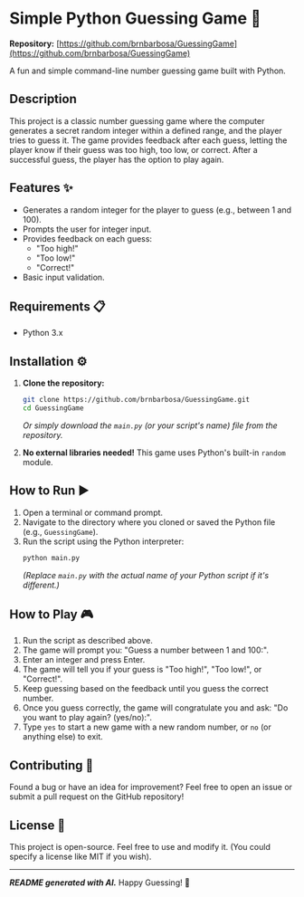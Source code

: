 # Simple Python Guessing Game 🐍

**Repository:** [https://github.com/brnbarbosa/GuessingGame](https://github.com/brnbarbosa/GuessingGame)

A fun and simple command-line number guessing game built with Python.

## Description

This project is a classic number guessing game where the computer generates a secret random integer within a defined range, and the player tries to guess it. The game provides feedback after each guess, letting the player know if their guess was too high, too low, or correct. After a successful guess, the player has the option to play again.

## Features ✨

*   Generates a random integer for the player to guess (e.g., between 1 and 100).
*   Prompts the user for integer input.
*   Provides feedback on each guess:
    *   "Too high!"
    *   "Too low!"
    *   "Correct!"
*   Basic input validation.

## Requirements 📋

*   Python 3.x

## Installation ⚙️

1.  **Clone the repository:**
    ```bash
    git clone https://github.com/brnbarbosa/GuessingGame.git
    cd GuessingGame
    ```
    *Or simply download the `main.py` (or your script's name) file from the repository.*

2.  **No external libraries needed!** This game uses Python's built-in `random` module.

## How to Run ▶️

1.  Open a terminal or command prompt.
2.  Navigate to the directory where you cloned or saved the Python file (e.g., `GuessingGame`).
3.  Run the script using the Python interpreter:
    ```bash
    python main.py
    ```
    *(Replace `main.py` with the actual name of your Python script if it's different.)*

## How to Play 🎮

1.  Run the script as described above.
2.  The game will prompt you: "Guess a number between 1 and 100:".
3.  Enter an integer and press Enter.
4.  The game will tell you if your guess is "Too high!", "Too low!", or "Correct!".
5.  Keep guessing based on the feedback until you guess the correct number.
6.  Once you guess correctly, the game will congratulate you and ask: "Do you want to play again? (yes/no):".
7.  Type `yes` to start a new game with a new random number, or `no` (or anything else) to exit.

## Contributing 🤝

Found a bug or have an idea for improvement? Feel free to open an issue or submit a pull request on the GitHub repository!

## License 📄

This project is open-source. Feel free to use and modify it. (You could specify a license like MIT if you wish).

---

***README generated with AI.***
Happy Guessing! 🎉
